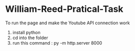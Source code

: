 # William-Reed-Pratical-Task

To run the page and make the Youtube API connection work
1. install python
2. cd into the folder
3. run this command : py -m http.server 8000
